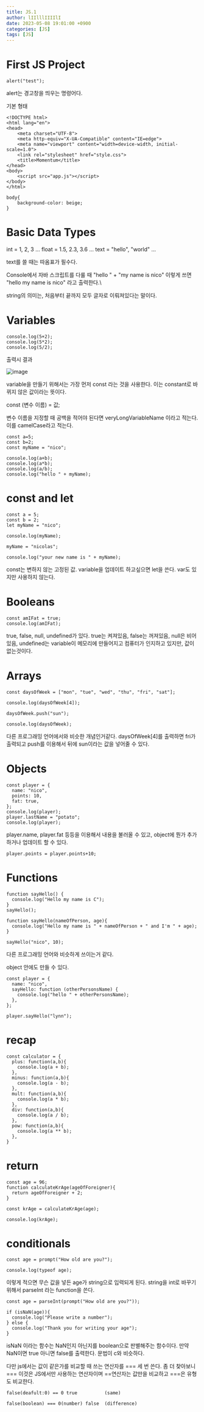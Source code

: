 ```yaml
---
title: JS.1
author: lIIlllIIIIlI
date: 2023-05-08 19:01:00 +0900
categories: [JS]
tags: [JS]
---
```


# First JS Project

```console
alert("test");
```

alert는 경고창을 띄우는 명령어다.

기본 형태

```console
<!DOCTYPE html>
<html lang="en">
<head>
    <meta charset="UTF-8">
    <meta http-equiv="X-UA-Compatible" content="IE=edge">
    <meta name="viewport" content="width=device-width, initial-scale=1.0">
    <link rel="stylesheet" href="style.css">
    <title>Momentum</title>
</head>
<body>
    <script src="app.js"></script>
</body>
</html>
```

```console
body{
    background-color: beige;
}
```

# Basic Data Types

int = 1, 2, 3 ...
float = 1.5, 2.3, 3.6 ...
text = "hello", "world" ...

text를 쓸 때는 따옴표가 필수다.

Console에서 자바 스크립트를 다룰 때 "hello " + "my name is nico" 이렇게 쓰면 "hello my name is nico" 라고 출력한다.\

string의 의미는, 처음부터 끝까지 모두 글자로 이뤄져있다는 말이다.

# Variables

```console
console.log(5+2);
console.log(5*2);
console.log(5/2);
```

출력시 결과

![image](https://user-images.githubusercontent.com/126866836/236801612-b4d58d1e-0c00-4e7d-a771-e545356f2a6a.png)

variable을 만들기 위해서는 가장 먼저 const 라는 것을 사용한다. 이는 constant로 바뀌지 않은 값이라는 뜻이다.

const (변수 이름) = 값;

변수 이름을 지정할 때 공백을 적어야 된다면 veryLongVariableName 이라고 적는다. 이를 camelCase라고 적는다.

```console
const a=5;
const b=2;
const myName = "nico";

console.log(a+b);
console.log(a*b);
console.log(a/b);
console.log("hello " + myName);
```

# const and let

```console
const a = 5;
const b = 2;
let myName = "nico";

console.log(myName);

myName = "nicolas";

console.log("your new name is " + myName);
```
const는 변하지 않는 고정된 값. variable을 업데이트 하고싶으면 let을 쓴다. var도 있지만 사용하지 않는다.

# Booleans

```console
const amIFat = true;
console.log(amIFat);
```

true, false, null, undefined가 있다. true는 켜져있음, false는 꺼져있음, null은 비어있음, undefined는 variable이 메모리에 만들어지고 컴퓨터가 인지하고 있지만, 값이 없는것이다.

# Arrays

```console
const daysOfWeek = ["mon", "tue", "wed", "thu", "fri", "sat"];

console.log(daysOfWeek[4]);

daysOfWeek.push("sun");

console.log(daysOfWeek);
```

다른 프로그래밍 언어에서와 비슷한 개념인거같다. daysOfWeek[4]를 출력하면 fri가 출력되고 push를 이용해서 뒤에 sun이라는 값을 넣어줄 수 있다.

# Objects

```console
const player = {
  name: "nico",
  points: 10,
  fat: true,
};
console.log(player);
player.lastName = "potato";
console.log(player);
```

player.name, player.fat 등등을 이용해서 내용을 불러올 수 있고, object에 뭔가 추가하거나 업데이트 할 수 있다.

```console
player.points = player.points+10;
```

# Functions

```console
function sayHello() {
  console.log("Hello my name is C");
}
sayHello();
```

```console
function sayHello(nameOfPerson, age){
  console.log("Hello my name is " + nameOfPerson + " and I'm " + age);
}

sayHello("nico", 10);
```

다른 프로그래밍 언어와 비슷하게 쓰이는거 같다.

object 안에도 만들 수 있다.

```console
const player = {
  name: "nico",
  sayHello: function (otherPersonsName) {
    console.log("hello " + otherPersonsName);
  },
};

player.sayHello("lynn");
```

# recap

```console
const calculator = {
  plus: function(a,b){
    console.log(a + b);
  },
  minus: function(a,b){
    console.log(a - b);
  },
  mult: function(a,b){
    console.log(a * b);
  },
  div: function(a,b){
    console.log(a / b);
  },
  pow: function(a,b){
    console.log(a ** b);
  },
}
```

# return

```console
const age = 96;
function calculateKrAge(ageOfForeigner){
  return ageOfForeigner + 2;
}

const krAge = calculateKrAge(age);

console.log(krAge);
```

# conditionals

```console
const age = prompt("How old are you?");

console.log(typeof age);
```

이렇게 적으면 무슨 값을 넣든 age가 string으로 입력되게 된다. string을 int로 바꾸기 위해서 parseInt 라는 function을 쓴다.

```console
const age = parseInt(prompt("How old are you?"));

if (isNaN(age)){
  console.log("Please write a number");
} else {
  console.log("Thank you for writing your age");
}
```

isNaN 이라는 함수는 NaN인지 아닌지를 boolean으로 판별해주는 함수이다. 만약 NaN이면 true 아니면 false를 출력한다. 문법이 c와 비슷하다.

다만 js에서는 값이 같은가를 비교할 때 쓰는 연산자를 === 세 번 쓴다. 좀 더 찾아보니 === 이것은 JS에서만 사용하는 연산자이며 ==연산자는 값만을 비교하고 ===은 유형도 비교한다.

```console
false(deafult:0) == 0 true          (same)

false(boolean) === 0(number) false  (difference)
```

